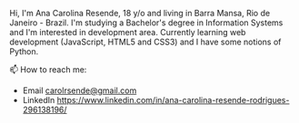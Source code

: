 Hi, 
I'm Ana Carolina Resende, 18 y/o and living in Barra Mansa, Rio de Janeiro - Brazil.
I'm studying a Bachelor's degree in Information Systems and I'm interested in development area.
Currently learning web development (JavaScript, HTML5 and CSS3) and I have some notions of Python.

📫 How to reach me:
- Email
carolrsende@gmail.com
- LinkedIn
https://www.linkedin.com/in/ana-carolina-resende-rodrigues-296138196/
